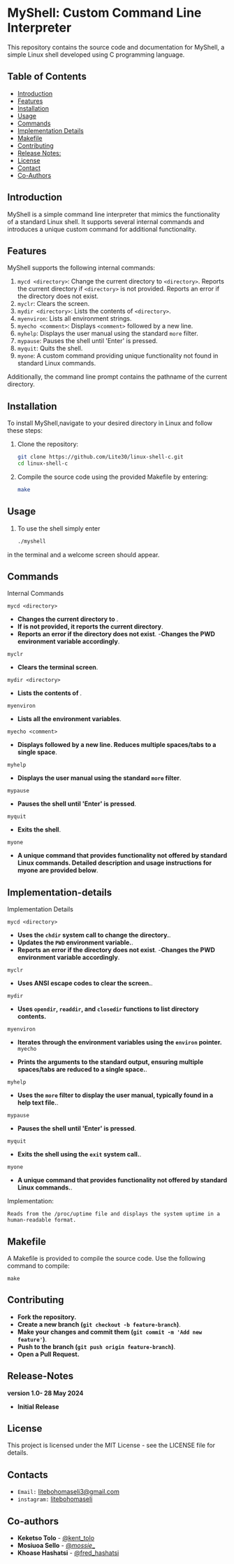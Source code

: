 # MyShell: Custom Command Line Interpreter

This repository contains the source code and documentation for MyShell, a simple Linux shell developed using C programming language.

## Table of Contents

- [Introduction](#introduction)
- [Features](#features)
- [Installation](#installation)
- [Usage](#usage)
- [Commands](#commands)
- [Implementation Details](#implementation-details)
- [Makefile](#makefile)
- [Contributing](#contributing)
- [Release Notes:](#Release-Notes)
- [License](#license)
- [Contact](#contact)
- [Co-Authors](#co-authors)

## Introduction

MyShell is a simple command line interpreter that mimics the functionality of a standard Linux shell. It supports several internal commands and introduces a unique custom command for additional functionality.

## Features

MyShell supports the following internal commands:

1. `mycd <directory>`: Change the current directory to `<directory>`. Reports the current directory if `<directory>` is not provided. Reports an error if the directory does not exist.
2. `myclr`: Clears the screen.
3. `mydir <directory>`: Lists the contents of `<directory>`.
4. `myenviron`: Lists all environment strings.
5. `myecho <comment>`: Displays `<comment>` followed by a new line.
6. `myhelp`: Displays the user manual using the standard `more` filter.
7. `mypause`: Pauses the shell until 'Enter' is pressed.
8. `myquit`: Quits the shell.
9. `myone`: A custom command providing unique functionality not found in standard Linux commands.

Additionally, the command line prompt contains the pathname of the current directory.

## Installation

To install MyShell,navigate to your desired directory in Linux and follow these steps:

1. Clone the repository:
   ```bash
   git clone https://github.com/Lite30/linux-shell-c.git
   cd linux-shell-c
2. Compile the source code using the provided Makefile by entering:
   ```bash
   make

## Usage
1. To use the shell simply enter
   ```bash
   ./myshell
  in the terminal and a welcome screen should appear.

## Commands
Internal Commands

`mycd <directory>`

 - **Changes the current directory to <directory>**.
 - **If <directory> is not provided, it reports the current directory**.
 - **Reports an error if the directory does not exist**.
 -**Changes the PWD environment variable accordingly**.

`myclr`

 - **Clears the terminal screen**.

`mydir <directory>`

 - **Lists the contents of <directory>**.

`myenviron`

 - **Lists all the environment variables**.

`myecho <comment>`

 - **Displays <comment> followed by a new line. Reduces multiple spaces/tabs to a single space**.

`myhelp`

 - **Displays the user manual using the standard `more` filter**.

`mypause`

 - **Pauses the shell until 'Enter' is pressed**.

`myquit`

 - **Exits the shell**.
 
`myone`
 - **A unique command that provides functionality not offered by standard Linux commands.
   Detailed description and usage instructions for myone are provided below**.
   
## Implementation-details
Implementation Details

`mycd <directory>`

 - **Uses the `chdir` system call to change the directory.**.
 - **Updates the `PWD` environment variable.**.
 - **Reports an error if the directory does not exist**.
 -**Changes the PWD environment variable accordingly**.


`myclr`

 - **Uses ANSI escape codes to clear the screen.**.

`mydir`

 - **Uses `opendir`, `readdir`, and `closedir` functions to list directory contents.**

`myenviron`

 - **Iterates through the environment variables using the `environ` pointer.**
`myecho `

 - **Prints the arguments to the standard output, ensuring multiple spaces/tabs are reduced to a single space.**.

`myhelp`

 - **Uses the `more` filter to display the user manual, typically found in a help text file.**.

`mypause`

 - **Pauses the shell until 'Enter' is pressed**.

`myquit`

 - **Exits the shell using the `exit` system call.**.
 
`myone`
 - **A unique command that provides functionality not offered by standard Linux commands.**.



Implementation:

    Reads from the /proc/uptime file and displays the system uptime in a human-readable format.
## Makefile
A Makefile is provided to compile the source code. Use the following command to compile:

    make

## Contributing
 - **Fork the repository.**
 - **Create a new branch (`git checkout -b feature-branch`)**.
 - **Make your changes and commit them (`git commit -m 'Add new feature'`)**.
 - **Push to the branch (`git push origin feature-branch`)**.
 - **Open a Pull Request.**
## Release-Notes
**version 1.0- 28 May 2024**
- **Initial Release**

## License
This project is licensed under the MIT License - see the LICENSE file for details.
## Contacts
- `Email:` litebohomaseli3@gmail.com
- `instagram:` [litebohomaseli](https://www.instagram.com/litebohomaseli/)
## Co-authors
- **Keketso Tolo** - [@kent_tolo](https://www.instagram.com/kent_tolo/)
- **Mosiuoa Sello** - [@_mossie__](https://www.instagram.com/_mossie__/)
- **Khoase Hashatsi** - [@fred_hashatsi](https://www.instagram.com/fred_hashatsi/)


